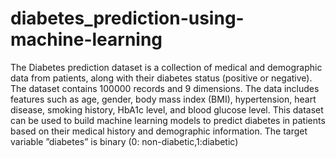 # diabetes_prediction-using-machine-learning
The Diabetes prediction dataset is a collection of medical and demographic data from patients, along with their diabetes status (positive or negative). The dataset contains 100000 records and 9 dimensions.
The data includes features such as age, gender, body mass index (BMI), hypertension, heart disease, smoking history, HbA1c level, and blood glucose level. 
This dataset can be used to build machine learning models to predict diabetes in patients based on their medical history and demographic information. The target variable ”diabetes” is binary (0: non-diabetic,1:diabetic)


